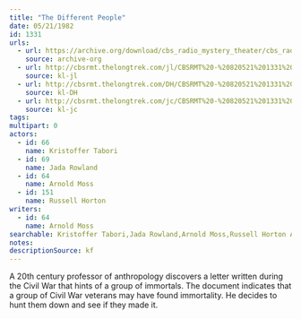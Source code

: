 ```yaml
---
title: "The Different People"
date: 05/21/1982
id: 1331
urls: 
  - url: https://archive.org/download/cbs_radio_mystery_theater/cbs_radio_mystery_theater-1301-1350.zip/cbs_radio_mystery_theater-1301-1350%2Fcbsrmt_1331_the_different_people.mp3
    source: archive-org
  - url: http://cbsrmt.thelongtrek.com/jl/CBSRMT%20-%20820521%201331%20The%20%27Different%27%20People_jl.mp3
    source: kl-jl
  - url: http://cbsrmt.thelongtrek.com/DH/CBSRMT%20-%20820521%201331%20The%20%27Different%27%20People_dh.mp3
    source: kl-DH
  - url: http://cbsrmt.thelongtrek.com/jc/CBSRMT%20-%20820521%201331%20Different%20People%20vbr%20kb2_jc.mp3
    source: kl-jc
tags: 
multipart: 0
actors:  
  - id: 66
    name: Kristoffer Tabori  
  - id: 69
    name: Jada Rowland  
  - id: 64
    name: Arnold Moss  
  - id: 151
    name: Russell Horton
writers:  
  - id: 64
    name: Arnold Moss
searchable: Kristoffer Tabori,Jada Rowland,Arnold Moss,Russell Horton Arnold Moss
notes: 
descriptionSource: kf
---
```

A 20th century professor of anthropology discovers a letter written during the Civil War that hints of a group of immortals. The document indicates that a group of Civil War veterans may have found immortality. He decides to hunt them down and see if they made it.
